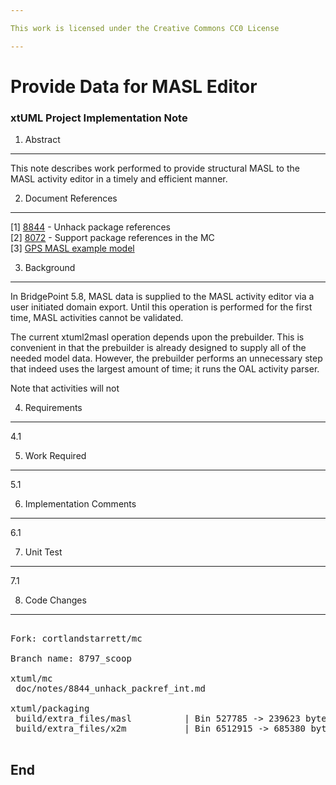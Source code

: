 ```yaml
---

This work is licensed under the Creative Commons CC0 License

---
```


# Provide Data for MASL Editor
### xtUML Project Implementation Note


1. Abstract
-----------
This note describes work performed to provide structural MASL to the MASL
activity editor in a timely and efficient manner.

2. Document References
----------------------
[1] [8844](https://support.onefact.net/issues/8844) - Unhack package references  
[2] [8072](https://support.onefact.net/issues/8072) - Support package references in the MC  
[3] [GPS MASL example model](https://github.com/xtuml/models/tree/master/masl/gps)  

3. Background
-------------
In BridgePoint 5.8, MASL data is supplied to the MASL activity editor via
a user initiated domain export.  Until this operation is performed for the
first time, MASL activities cannot be validated.

The current xtuml2masl operation depends upon the prebuilder.  This is
convenient in that the prebuilder is already designed to supply all of the
needed model data.  However, the prebuilder performs an unnecessary step
that indeed uses the largest amount of time; it runs the OAL activity parser.

Note that activities will not

4. Requirements
---------------
4.1 

5. Work Required
----------------
5.1
  
6. Implementation Comments
--------------------------
6.1 
  
7. Unit Test
------------
7.1 

8. Code Changes
---------------
<pre>

Fork: cortlandstarrett/mc   

Branch name: 8797_scoop

xtuml/mc
 doc/notes/8844_unhack_packref_int.md                                                     |   152 +

xtuml/packaging
 build/extra_files/masl          | Bin 527785 -> 239623 bytes
 build/extra_files/x2m           | Bin 6512915 -> 685380 bytes

</pre>

End
---

